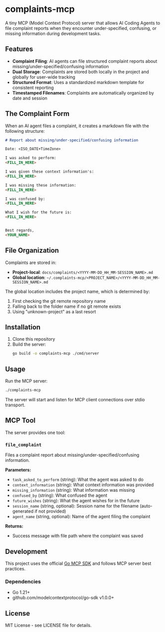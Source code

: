 # complaints-mcp

A tiny MCP (Model Context Protocol) server that allows AI Coding Agents to file complaint reports when they encounter under-specified, confusing, or missing information during development tasks.

## Features

- **Complaint Filing**: AI agents can file structured complaint reports about missing/under-specified/confusing information
- **Dual Storage**: Complaints are stored both locally in the project and globally for user-wide tracking
- **Structured Format**: Uses a standardized markdown template for consistent reporting
- **Timestamped Filenames**: Complaints are automatically organized by date and session

## The Complaint Form

When an AI agent files a complaint, it creates a markdown file with the following structure:

```markdown
# Report about missing/under-specified/confusing information

Date: <ISO_DATE+TimeZone>

I was asked to perform:
<FILL_IN_HERE>

I was given these context information's:
<FILL_IN_HERE>

I was missing these information:
<FILL_IN_HERE>

I was confused by:
<FILL_IN_HERE>

What I wish for the future is:
<FILL_IN_HERE>


Best regards,
<YOUR_NAME>
```

## File Organization

Complaints are stored in:
- **Project-local**: `docs/complaints/<YYYY-MM-DD_HH_MM-SESSION_NAME>.md`
- **Global location**: `~/.complaints-mcp/<PROJECT_NAME>/<YYYY-MM-DD_HH_MM-SESSION_NAME>.md`

The global location includes the project name, which is determined by:
1. First checking the git remote repository name
2. Falling back to the folder name if no git remote exists
3. Using "unknown-project" as a last resort

## Installation

1. Clone this repository
2. Build the server:
   ```bash
   go build -o complaints-mcp ./cmd/server
   ```

## Usage

Run the MCP server:
```bash
./complaints-mcp
```

The server will start and listen for MCP client connections over stdio transport.

## MCP Tool

The server provides one tool:

### `file_complaint`

Files a complaint report about missing/under-specified/confusing information.

**Parameters:**
- `task_asked_to_perform` (string): What the agent was asked to do
- `context_information` (string): What context information was provided
- `missing_information` (string): What information was missing
- `confused_by` (string): What confused the agent
- `future_wishes` (string): What the agent wishes for in the future
- `session_name` (string, optional): Session name for the filename (auto-generated if not provided)
- `agent_name` (string, optional): Name of the agent filing the complaint

**Returns:**
- Success message with file path where the complaint was saved

## Development

This project uses the official [Go MCP SDK](https://github.com/modelcontextprotocol/go-sdk) and follows MCP server best practices.

### Dependencies

- Go 1.21+
- github.com/modelcontextprotocol/go-sdk v1.0.0+

## License

MIT License - see LICENSE file for details.